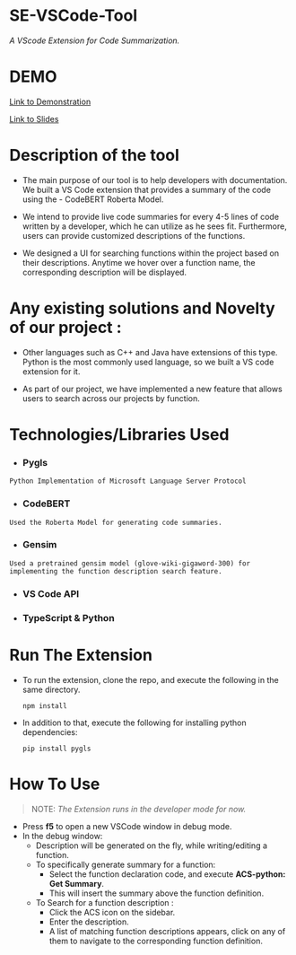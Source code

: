 # SE-VSCode-Tool

_A VScode Extension for Code Summarization._

# DEMO
[Link to Demonstration](https://drive.google.com/file/d/1gk-5W7tlylamqIYKQ50qHxMWKq_mDeJk/view?usp=sharing)

[Link to Slides](https://docs.google.com/presentation/d/1OE5SKTp84z8HzapibGeJg-f8v471cuXvKZygo9qlBg0/edit#slide=id.g1214b33fa39_0_20)

# Description of the tool

- The main purpose of our tool is to help developers with documentation. We built a VS Code extension that provides a summary of the code using the - CodeBERT Roberta Model.

- We intend to provide live code summaries for every 4-5 lines of code written by a developer, which he can utilize as he sees fit. Furthermore, users can provide customized descriptions of the functions. 

- We designed a UI for searching functions within the project based on their descriptions. Anytime we hover over a function name, the corresponding description will be displayed.

# Any existing solutions and Novelty of our project :

- Other languages such as C++ and Java have extensions of this type. Python is the most commonly used language, so we built a VS code extension for it.

- As part of our project, we have implemented a new feature that allows users to search across our projects by function.



# Technologies/Libraries Used

-   ### Pygls
```
Python Implementation of Microsoft Language Server Protocol
```
-   ### CodeBERT
```
Used the Roberta Model for generating code summaries.
```
-   ### Gensim 
```
Used a pretrained gensim model (glove-wiki-gigaword-300) for implementing the function description search feature.
```
-   ### VS Code API
-   ### TypeScript & Python



# Run The Extension


-   To run the extension, clone the repo, and execute the following in the same directory.
    ```
    npm install 
    ```
-   In addition to that, execute the following for installing python dependencies:
    ```
    pip install pygls
    ```

# How To Use
> NOTE: _The Extension runs in the developer mode for now._

* Press **f5** to open a new VSCode window in debug mode.
* In the debug window: 
    * Description will be generated on the fly, while writing/editing a function.
    * To specifically generate summary for a function:
        * Select the function declaration code, and execute **ACS-python: Get Summary**.
        * This will insert the summary above the function definition.
    * To Search for a function description :
        * Click the ACS icon on the sidebar. 
        * Enter the description.
        * A list of matching function descriptions appears, click on any of them to navigate to the corresponding function definition.


